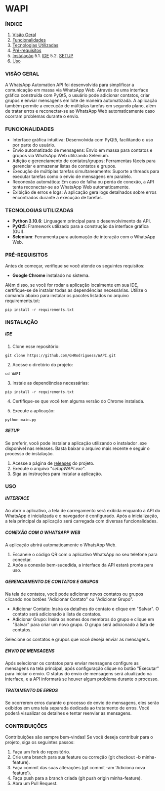 # WAPI

### ÍNDICE 

1. [Visão Geral](#visão-geral)
2. [Funcionalidades](#funcionalidades)
3. [Tecnologias Utilizadas](#tecnologias-utilizadas)
4. [Pré-requisitos](#pré-requisitos)
5. [Instalação](#instalação) 
  5.1. [IDE](#ide)
  5.2. [SETUP](#setup)
6. [Uso](#uso) 


### VISÃO GERAL
A WhatsApp Automation API foi desenvolvida para simplificar a comunicação em massa via WhatsApp Web. Através de uma interface gráfica construída com PyQt5, o usuário pode adicionar contatos, criar grupos e enviar mensagens em lote de maneira automatizada. A aplicação também permite a execução de múltiplas tarefas em segundo plano, além de tratar erros e reconectar-se ao WhatsApp Web automaticamente caso ocorram problemas durante o envio.

### FUNCIONALIDADES
* Interface gráfica intuitiva: Desenvolvida com PyQt5, facilitando o uso por parte do usuário.
* Envio automatizado de mensagens: Envio em massa para contatos e grupos via WhatsApp Web utilizando Selenium.
* Adição e gerenciamento de contatos/grupos: Ferramentas fáceis para gerenciar e armazenar listas de contatos e grupos.
* Execução de múltiplas tarefas simultaneamente: Suporte a threads para executar tarefas como o envio de mensagens em paralelo.
* Reconexão automática: Em caso de falha ou perda de conexão, a API tenta reconectar-se ao WhatsApp Web automaticamente.
* Exibição de erros e logs: A aplicação gera logs detalhados sobre erros encontrados durante a execução de tarefas.

### TECNOLOGIAS UTILIZADAS
* **Python 3.10.6**: Linguagem principal para o desenvolvimento da API.
* **PyQt5**: Framework utilizado para a construção da interface gráfica (GUI).
* **Selenium**: Ferramenta para automação de interação com o WhatsApp Web.

### PRÉ-REQUISITOS
Antes de começar, verifique se você atende os seguintes requisitos:

* **Google Chrome** instalado no sistema.

Além disso, se você for rodar a aplicação localmente em sua IDE, certifique-se de instalar todas as dependências necessárias. Utilize o comando abaixo para instalar os pacotes listados no arquivo requirements.txt:

```pip install -r requirements.txt```

### INSTALAÇÃO

##### IDE
1. Clone esse repositório:

```git clone https://github.com/GHRodriguess/WAPI.git```

2. Acesse o diretório do projeto:

```cd WAPI```

3. Instale as dependências necessárias:

```pip install -r requirements.txt```

4. Certifique-se que você tem alguma versão do Chrome instalada.

5. Execute a aplicação:

```python main.py ```

##### SETUP
Se preferir, você pode instalar a aplicação utilizando o instalador .exe disponível nas releases. Basta baixar o arquivo mais recente e seguir o processo de instalação.

1. Acesse a página de [releases](https://github.com/GHRodriguess/WAPI/releases/latest) do projeto.
2. Execute o arquivo "*setupWAPI.exe*".
3. Siga as instruções para instalar a aplicação. 

### USO

##### INTERFACE
Ao abrir o aplicativo, a tela de carregamento será exibida enquanto a API do WhatsApp é inicializada e o navegador é configurado. Após a inicialização, a tela principal da aplicação será carregada com diversas funcionalidades.

##### CONEXÃO COM O WHATSAPP WEB
A aplicação abrirá automaticamente o WhatsApp Web.
1. Escaneie o código QR com o aplicativo WhatsApp no seu telefone para conectar.
2. Após a conexão bem-sucedida, a interface da API estará pronta para uso.

##### GERENCIAMENTO DE CONTATOS E GRUPOS
Na tela de contatos, você pode adicionar novos contatos ou grupos clicando nos botões "Adicionar Contato" ou "Adicionar Grupo".

* Adicionar Contato: Insira os detalhes do contato e clique em "Salvar". O contato será adicionado à lista de contatos.
* Adicionar Grupo: Insira os nomes dos membros do grupo e clique em "Salvar" para criar um novo grupo. O grupo será adicionado à lista de contatos.

Selecione os contatos e grupos que você deseja enviar as mensagens.

##### ENVIO DE MENSAGENS
Após selecionar os contatos para enviar mensagens configure as mensagens na tela principal, após configuração clique no botão "Executar" para iniciar o envio. O status do envio de mensagens será atualizado na interface, e a API informará se houver algum problema durante o processo.

##### TRATAMENTO DE ERROS
Se ocorrerem erros durante o processo de envio de mensagens, eles serão exibidos em uma tela separada dedicada ao tratamento de erros. Você poderá visualizar os detalhes e tentar reenviar as mensagens.


### CONTRIBUIÇÕES
Contribuições são sempre bem-vindas! Se você deseja contribuir para o projeto, siga os seguintes passos:

1. Faça um fork do repositório.
2. Crie uma branch para sua feature ou correção (git checkout -b minha-feature).
3. Faça commit das suas alterações (git commit -am 'Adiciona nova feature').
4. Faça push para a branch criada (git push origin minha-feature).
5. Abra um Pull Request.